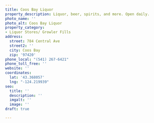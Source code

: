 ```yaml
---
title: Coos Bay Liquor
property_description: Liquor, beer, spirits, and more. Open daily.
photo_name: ''
photo_alt: Coos Bay Liquor
property_category:
- Liquor Stores/ Growler Fills
address:
  street: 784 Central Ave
  street2: ''
  city: Coos Bay
  zip: '97420'
phone_local: "(541) 267-6421"
phone_toll_free: ''
website: ''
coordinates:
  lat: '43.368057'
  lng: "-124.219939"
seo:
  title: ''
  description: ''
  imgalt: ''
  image: ''
draft: true

---
```

